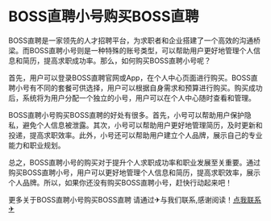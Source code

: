 # BOSS直聘小号购买BOSS直聘

BOSS直聘是一家领先的人才招聘平台，为求职者和企业搭建了一个高效的沟通桥梁。而BOSS直聘小号则是一种特殊的账号类型，可以帮助用户更好地管理个人信息和简历，提高求职成功率。那么，如何购买BOSS直聘小号呢？

首先，用户可以登录BOSS直聘官网或App，在个人中心页面进行购买。BOSS直聘小号有不同的套餐可供选择，用户可以根据自身需求和预算进行购买。购买成功后，系统将为用户分配一个独立的小号，用户可以在个人中心随时查看和管理。

BOSS直聘小号购买BOSS直聘的好处有很多。首先，小号可以帮助用户保护隐私，避免个人信息被泄露。其次，小号可以帮助用户更好地管理简历，及时更新和投递，提高求职效率。此外，小号还可以帮助用户建立个人品牌，展示自己的专业能力和职业规划。

总之，BOSS直聘小号的购买对于提升个人求职成功率和职业发展至关重要。通过购买BOSS直聘小号，用户可以更好地管理个人信息和简历，提高求职效率，展示个人品牌。所以，如果你还没有购买BOSS直聘小号，赶快行动起来吧！

更多关于BOSS直聘小号购买BOSS直聘 请通过✈与我们联系,感谢阅读！[点我联系✈](https://mail.G208.com)